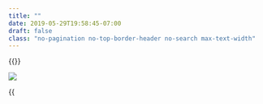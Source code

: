 ```yaml
---
title: ""
date: 2019-05-29T19:58:45-07:00
draft: false
class: "no-pagination no-top-border-header no-search max-text-width"
---
```


{{<title-card>}}

![](/images/sqlcommenter_logo.png)

{{<title>}} is a suite of middlewares/plugins that enable your ORMs to augment SQL statements before execution, with comments containing
information about the code that caused its execution. This helps in easily correlating slow performance with source code and giving insights into backend database performance. In short it provides some observability into the state of your client-side applications and their impact on the database's server-side.

- [Value](#value)
- [Sample](#sample)
- [Interpretation](#interpretation)
- [Getting started](#getting-started)
- [Support](#support)
    - [Languages](#languages)
    - [Frameworks](#frameworks)
    - [Databases](#databases)
- [Source code](#source-code)

### Value
sqlcommenter provides instrumentation/wrappers to augment SQL from frameworks and ORMs. The augmented SQL provides key='value' comments
that help correlate usercode with ORM generated SQL statements and they can be examined in your database server logs. It provides deeper
observability insights into the state of your applications all the way to your database server.

### Sample

This log was extracted from a live web application

```shell
2019-05-28 11:54:50.780 PDT [64128] LOG:  statement: INSERT INTO "polls_question"
("question_text", "pub_date") VALUES
('What is this?', '2019-05-28T18:54:50.767481+00:00'::timestamptz) RETURNING
"polls_question"."id" /*controller='index',db_driver='django.db.backends.postgresql',
framework='django%3A2.2.1',route='%5Epolls/%24',
traceparent='00-5bd66ef5095369c7b0d1f8f4bd33716a-c532cb4098ac3dd2-01',
tracestate='congo%3Dt61rcWkgMzE%2Crojo%3D00f067aa0ba902b7'*/
```

### Interpretation

On examining the SQL statement from above in [Sample](#sample) and examining the comment in `/*...*/`
```sql
/*controller='index',db_driver='django.db.backends.postgresql',
framework='django%3A2.2.1',route='%5Epolls/%24',
traceparent='00-5bd66ef5095369c7b0d1f8f4bd33716a-c532cb4098ac3dd2-01',
tracestate='congo%3Dt61rcWkgMzE%2Crojo%3D00f067aa0ba902b7'*/
```

we can now correlate and pinpoint the fields in the above slow SQL query to our source code in our web application:

Original field|Interpretation
---|----
`controller='index'`|Controller name `^/polls/$`
`db_driver='django.db.backends.postgresql'`|Database driver `django.db.backends.postgresql`
`framework='django%3A2.2.1'`|Framework version of `django 2.2.1`
`route='%5Epolls/%24'`|Route of `^/polls/$`
`traceparent='00-5bd66ef5095369c7b0d1f8f4bd33716a-c532cb4098ac3dd2-01'`|[W3C TraceContext.Traceparent](https://www.w3.org/TR/trace-context/#traceparent-field) of '00-5bd66ef5095369c7b0d1f8f4bd33716a-c532cb4098ac3dd2-01'
`tracestate='congo%3Dt61rcWkgMzE%2Crojo%3D00f067aa0ba902b7'`|[W3C TraceContext.Tracestate](https://www.w3.org/TR/trace-context/#tracestate-field) with entries congo=t61rcWkgMzE,rojo=00f067aa0ba902b7

### Support
We support a variety of languages and frameworks such as:

#### Languages
{{<card-vendor href="/python" src="/images/python-logo.png">}}
{{<card-vendor href="/java" src="/images/java-logo.png">}}
{{<card-vendor href="/node" src="/images/nodejs-logo.png">}}
{{<card-vendor href="/ruby" src="/images/ruby-logo.png">}}
{{<card-vendor href="/php" src="/images/php-logo.png">}}

#### Frameworks
{{<card-vendor href="/python/django" src="/images/django-logo.png">}}
{{<card-vendor href="/node/knex" src="/images/knex-logo.png">}}
{{<card-vendor href="/python/psycopg2" src="/images/psycopg2-logo.png">}}
{{<card-vendor href="/node/sequelize" src="/images/sequelize-logo.png">}}
{{<card-vendor href="/python/sqlalchemy" src="/images/sqlalchemy-logo.png">}}
{{<card-vendor href="/java/hibernate" src="/images/hibernate-logo.svg">}}
{{<card-vendor href="/node/express" src="/images/express_js-logo.png">}}
{{<card-vendor href="/java/spring" src="/images/spring-logo.png">}}
{{<card-vendor href="/python/flask" src="/images/flask-logo.png">}}
{{<card-vendor href="/ruby/rails" src="/images/activerecord_marginalia-logo.png">}}
{{<card-vendor href="/php/laravel" src="/images/laravel-logo.png">}}

#### Databases

We have tested the instrumentation on the following databases:

{{<card-vendor href="/databases/postgresql" src="/images/postgresql-logo.png">}}
{{<card-vendor href="/databases/mysql" src="/images/mysql-logo.png">}}
{{<card-vendor href="/databases/mariadb" src="/images/mariadb-logo.png">}}
{{<card-vendor href="https://sqlite.org/cli.html" src="/images/sqlite-logo.png">}}
{{<card-vendor href="https://cloud.google.com/sql/" src="/images/cloud-sql-card.png">}}

### Source code
The project is hosted on [Github](https://github.com/google/sqlcommenter/)

